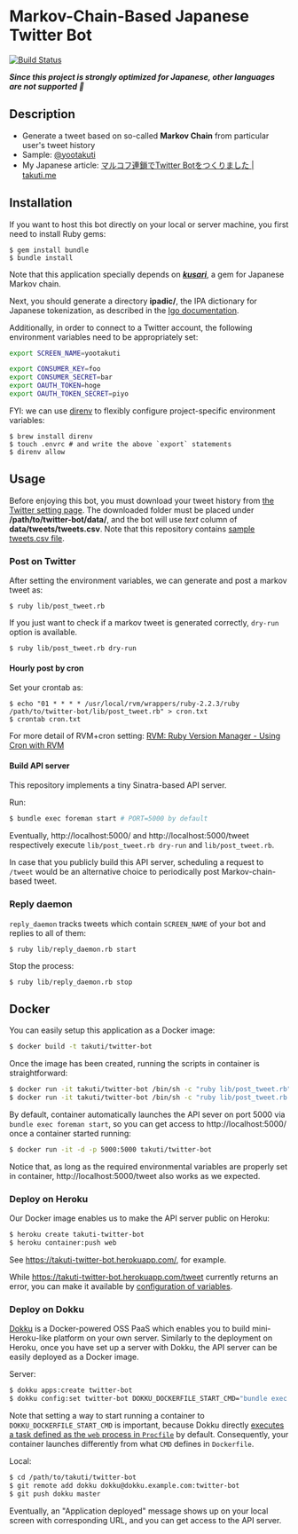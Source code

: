 Markov-Chain-Based Japanese Twitter Bot
===

[![Build Status](https://travis-ci.org/takuti/twitter-bot.svg)](https://travis-ci.org/takuti/twitter-bot)

***Since this project is strongly optimized for Japanese, other languages are not supported :sushi:***

## Description

- Generate a tweet based on so-called **Markov Chain** from particular user's tweet history
- Sample: [@yootakuti](https://twitter.com/yootakuti)
- My Japanese article: [マルコフ連鎖でTwitter Botをつくりました | takuti.me](http://takuti.me/note/twitter-bot/)

## Installation

If you want to host this bot directly on your local or server machine, you first need to install Ruby gems:

	$ gem install bundle
	$ bundle install

Note that this application specially depends on [***kusari***](https://github.com/takuti/kusari), a gem for Japanese Markov chain.

Next, you should generate a directory **ipadic/**, the IPA dictionary for Japanese tokenization, as described in the [Igo documentation](http://igo.osdn.jp/index.html#usage).

Additionally, in order to connect to a Twitter account, the following environment variables need to be appropriately set:

```sh
export SCREEN_NAME=yootakuti

export CONSUMER_KEY=foo
export CONSUMER_SECRET=bar
export OAUTH_TOKEN=hoge
export OAUTH_TOKEN_SECRET=piyo
```

FYI: we can use [direnv](https://github.com/direnv/direnv) to flexibly configure project-specific environment variables:

	$ brew install direnv
	$ touch .envrc # and write the above `export` statements
	$ direnv allow

## Usage

Before enjoying this bot, you must download your tweet history from [the Twitter setting page](https://twitter.com/settings/account). The downloaded folder must be placed under **/path/to/twitter-bot/data/**, and the bot will use *text* column of **data/tweets/tweets.csv**. Note that this repository contains [sample tweets.csv file](data/tweets/tweets.csv).

### Post on Twitter

After setting the environment variables, we can generate and post a markov tweet as:

	$ ruby lib/post_tweet.rb

If you just want to check if a markov tweet is generated correctly, `dry-run` option is available.

	$ ruby lib/post_tweet.rb dry-run

#### Hourly post by cron

Set your crontab as:

	$ echo "01 * * * * /usr/local/rvm/wrappers/ruby-2.2.3/ruby /path/to/twitter-bot/lib/post_tweet.rb" > cron.txt
	$ crontab cron.txt

For more detail of RVM+cron setting: [RVM: Ruby Version Manager - Using Cron with RVM](https://rvm.io/deployment/cron)

#### Build API server

This repository implements a tiny Sinatra-based API server.

Run:

```sh
$ bundle exec foreman start # PORT=5000 by default
```

Eventually, http://localhost:5000/ and http://localhost:5000/tweet respectively execute `lib/post_tweet.rb dry-run` and `lib/post_tweet.rb`.

In case that you publicly build this API server, scheduling a request to `/tweet` would be an alternative choice to periodically post Markov-chain-based tweet.

### Reply daemon

`reply_daemon` tracks tweets which contain `SCREEN_NAME` of your bot and replies to all of them:

	$ ruby lib/reply_daemon.rb start

Stop the process:

	$ ruby lib/reply_daemon.rb stop

## Docker

You can easily setup this application as a Docker image:

```sh
$ docker build -t takuti/twitter-bot
```

Once the image has been created, running the scripts in container is straightforward:

```sh
$ docker run -it takuti/twitter-bot /bin/sh -c "ruby lib/post_tweet.rb"
$ docker run -it takuti/twitter-bot /bin/sh -c "ruby lib/post_tweet.rb dry-run"
```

By default, container automatically launches the API sever on port 5000 via `bundle exec foreman start`, so you can get access to http://localhost:5000/ once a container started running:

```sh
$ docker run -it -d -p 5000:5000 takuti/twitter-bot
```

Notice that, as long as the required environmental variables are properly set in container, http://localhost:5000/tweet also works as we expected.

### Deploy on Heroku

Our Docker image enables us to make the API server public on Heroku:

```sh
$ heroku create takuti-twitter-bot
$ heroku container:push web
```

See https://takuti-twitter-bot.herokuapp.com/, for example.

While https://takuti-twitter-bot.herokuapp.com/tweet currently returns an error, you can make it available by [configuration of variables](https://devcenter.heroku.com/articles/config-vars#setting-up-config-vars-for-a-deployed-application).

### Deploy on Dokku

[Dokku](https://github.com/dokku/dokku) is a Docker-powered OSS PaaS which enables you to build mini-Heroku-like platform on your own server. Similarly to the deployment on Heroku, once you have set up a server with Dokku, the API server can be easily deployed as a Docker image.

Server:

```sh
$ dokku apps:create twitter-bot
$ dokku config:set twitter-bot DOKKU_DOCKERFILE_START_CMD="bundle exec foreman start"
```

Note that setting a way to start running a container to `DOKKU_DOCKERFILE_START_CMD` is important, because Dokku directly [executes a task defined as the `web` process in `Procfile`](http://dokku.viewdocs.io/dokku/deployment/methods/dockerfiles/#procfiles-and-multiple-processes) by default. Consequently, your container launches differently from what `CMD` defines in `Dockerfile`.

Local:

```sh
$ cd /path/to/takuti/twitter-bot
$ git remote add dokku dokku@dokku.example.com:twitter-bot
$ git push dokku master
```

Eventually, an "Application deployed" message shows up on your local screen with corresponding URL, and you can get access to the API server.